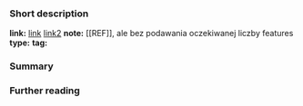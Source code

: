### Short description
**link:** [link](https://scikit-learn.org/stable/modules/generated/sklearn.feature_selection.RFECV.html)
[link2](https://towardsdatascience.com/feature-engineering-recursive-feature-elimination-with-cross-validation-745d594df730)
**note:** [[REF]], ale bez podawania oczekiwanej liczby features
**type:** 
**tag:**

### Summary

### Further reading 


